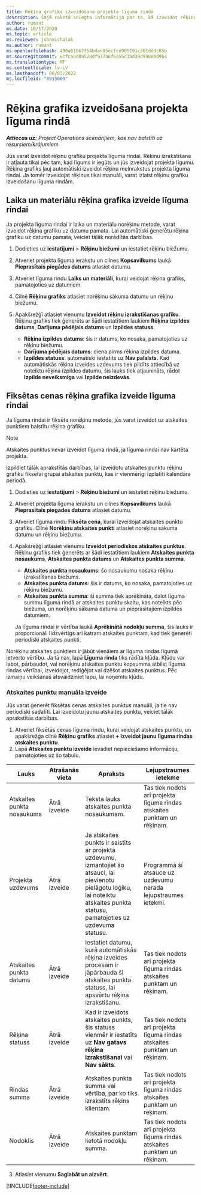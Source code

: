 ```yaml
---
title: Rēķina grafika izveidošana projekta līguma rindā
description: Šajā rakstā sniegta informācija par to, kā izveidot rēķinu grafikus un atskaites punktus līguma rindās.
author: rumant
ms.date: 10/17/2020
ms.topic: article
ms.reviewer: johnmichalak
ms.author: rumant
ms.openlocfilehash: 490a61b67f54bdad95ecfce905191c381dddc85b
ms.sourcegitcommit: 6cfc50d89528df977a8f6a55c1ad39d99800d9b4
ms.translationtype: MT
ms.contentlocale: lv-LV
ms.lasthandoff: 06/03/2022
ms.locfileid: "8915009"
---
```

# <a name="create-an-invoice-schedule-on-a-project-based-contract-line"></a>Rēķina grafika izveidošana projekta līguma rindā 

_**Attiecas uz:** Project Operations scenārijiem, kas nav balstīti uz resursiem/krājumiem_

Jūs varat izveidot rēķinu grafiku projekta līguma rindai. Rēķinu izrakstīšana ir atļauta tikai pēc tam, kad līgums ir iegūts un jūs izveidojat projekta līgumu. Rēķina grafiks ļauj automātiski izveidot rēķinu melnrakstus projekta līguma rindai. Ja tomēr izveidojat rēķinus tikai manuāli, varat izlaist rēķinu grafiku izveidošanu līguma rindām.

## <a name="create-a-time-and-material-invoice-schedule-for-a-contract-line"></a>Laika un materiālu rēķina grafika izveide līguma rindai

Ja projekta līguma rindai ir laika un materiālu norēķinu metode, varat izveidot rēķina grafiku uz datumu pamata. Lai automātiski ģenerētu rēķina grafiku uz datumu pamata, veiciet tālāk norādītās darbības.

1. Dodieties uz **iestatījumi** > **Rēķinu biežumi** un iestatiet rēķinu biežumu.
2. Atveriet projekta līguma ierakstu un cilnes **Kopsavilkums** laukā **Pieprasītais piegādes datums** atlasiet datumu.
3. Atveriet līguma rindu **Laiks un materiāli**, kurai veidojat rēķina grafiks, pamatojoties uz datumiem. 
4. Cilnē **Rēķinu grafiks** atlasiet norēķinu sākuma datumu un rēķinu biežumu.
5. Apakšrežģī atlasiet vienumu **Izveidot rēķinu izrakstīšanas grafiku**. Rēķinu grafiks tiek ģenerēts ar šādi iestatītiem laukiem **Rēķina izpildes datums**, **Darījuma pēdējais datums** un **Izpildes statuss**.

    - **Rēķina izpildes datums**: šis ir datums, ko nosaka, pamatojoties uz rēķinu biežumu.
    - **Darījuma pēdējais datums**: diena pirms rēķina izpildes datuma.
    - **Izpildes statuss**: automātiski iestatīts uz **Nav palaists**. Kad automātiskās rēķina izveides uzdevums tiek pildīts attiecībā uz noteiktu rēķina izpildes datumu, šis lauks tiek atjaunināts, rādot **Izpilde neveiksmīga** vai **Izpilde neizdevās**.

## <a name="create-a-fixed-price-invoice-schedule-for-a-contract-line"></a>Fiksētas cenas rēķina grafika izveide līguma rindai

Ja līguma rindai ir fiksēta norēķinu metode, jūs varat izveidot uz atskaites punktiem balstītu rēķina grafiku. 

> [!NOTE]
> Atskaites punktus nevar izveidot līguma rindā, ja līguma rindai nav kartēta projekta.

Izpildiet tālāk aprakstītās darbības, lai izveidotu atskaites punktu rēķinu grafiku fiksētai grupai atskaites punktu, kas ir vienmērīgi izplatīti kalendāra periodā.

1. Dodieties uz **iestatījumi** > **Rēķinu biežumi** un iestatiet rēķinu biežumu.
2. Atveriet projekta līguma ierakstu un cilnes **Kopsavilkums** laukā **Pieprasītais piegādes datums** atlasiet datumu.
3. Atveriet līguma rindu **Fiksēta cena**, kurai izveidojat atskaites punktu grafiku. Cilnē **Norēķinu atskaites punkti** atlasiet norēķinu sākuma datumu un rēķinu biežumu. 
4. Apakšrežģī atlasiet vienumu **Izveidot periodiskos atskaites punktus**. Rēķinu grafiks tiek ģenerēts ar šādi iestatītiem laukiem **Atskaites punkta nosaukums**, **Atskaites punkta datums** un **Atskaites punkta summa**.

    - **Atskaites punkta nosaukums**: šo nosaukumu nosaka rēķinu izrakstīšanas biežums.
    - **Atskaites punkta datums**: šis ir datums, ko nosaka, pamatojoties uz rēķinu biežumu.
    - **Atskaites punkta summa**: šī summa tiek aprēķināta, dalot līguma summu līguma rindā ar atskaites punktu skaitu, kas noteikts pēc biežuma, un norēķinu sākuma datuma un pieprasītajiem izpildes datumiem.

    Ja līguma rindai ir vērtība laukā **Aprēķinātā nodokļu summa**, šis lauks ir proporcionāli līdzvērtīgs arī katram atskaites punktam, kad tiek ģenerēti periodiski atskaites punkti.

Norēķinu atskaites punktiem ir jābūt vienāiem ar līguma rindas līgumā ietverto vērtību. Ja tā nav, lapā **Līguma rinda** tiks rādīta kļūda. Kļūdu var labot, pārbaudot, vai norēķinu atskaites punktu kopsumma atbilst līguma rindas vērtībai, izveidojot, rediģējot vai dzēšot atskaites punktus. Pēc izmaiņu veikšanas atsvaidziniet lapu, lai noņemtu kļūdu.

### <a name="manually-create-milestones"></a>Atskaites punktu manuāla izveide

Jūs varat ģenerēt fiksētas cenas atskaites punktus manuāli, ja tie nav periodiski sadalīti. Lai izveidotu jaunu atskaites punktu, veiciet tālāk aprakstītās darbības.

1. Atveriet fiksētās cenas līguma rindu, kurai veidojat atskaites punktu, un apakšrežģa cilnē **Rēķinu grafiks** atlasiet **+ Izveidot jaunu līguma rindas atskaites punktu**. 
2. Lapā **Atskaites punktu izveide** ievadiet nepieciešamo informāciju, pamatojoties uz šo tabulu.

| Lauks | Atrašanās vieta | Apraksts | Lejupstraumes ietekme |
| --- | --- | --- | --- |
| Atskaites punkta nosaukums | Ātrā izveide | Teksta lauks atskaites punkta nosaukumam. | Tas tiek nodots arī projekta līguma rindas atskaites punktam un rēķinam. |
| Projekta uzdevums | Ātrā izveide | Ja atskaites punkts ir saistīts ar projekta uzdevumu, izmantojiet šo atsauci, lai pievienotu pielāgotu loģiku, lai noteiktu atskaites punkta statusu, pamatojoties uz uzdevuma statusu. | Programmā šī atsauce uz uzdevumu nerada lejupstraumes ietekmi. |
| Atskaites punkta datums | Ātrā izveide | Iestatiet datumu, kurā automātiskās rēķina izveides procesam ir jāpārbauda šī atskaites punkta statuss, lai apsvērtu rēķina izrakstīšanu. | Tas tiek nodots arī projekta līguma rindas atskaites punktam un rēķinam. |
| Rēķina statuss | Ātrā izveide | Kad ir izveidots atskaites punkts, šis statuss vienmēr ir iestatīts uz **Nav gatavs rēķina izrakstīšanai** vai **Nav sākts**. | Tas tiek nodots arī projekta līguma rindas atskaites punktam un rēķinam. |
| Rindas summa | Ātrā izveide | Atskaites punkta summa vai vērtība, par ko tiks izrakstīts rēķins klientam. | Tas tiek nodots arī projekta līguma rindas atskaites punktam un rēķinam. |
| Nodoklis | Ātrā izveide | Atskaites punktam lietotā nodokļu summa. | Tas tiek nodots arī projekta līguma rindas atskaites punktam un rēķinam. |

3. Atlasiet vienumu **Saglabāt un aizvērt**.


[!INCLUDE[footer-include](../includes/footer-banner.md)]